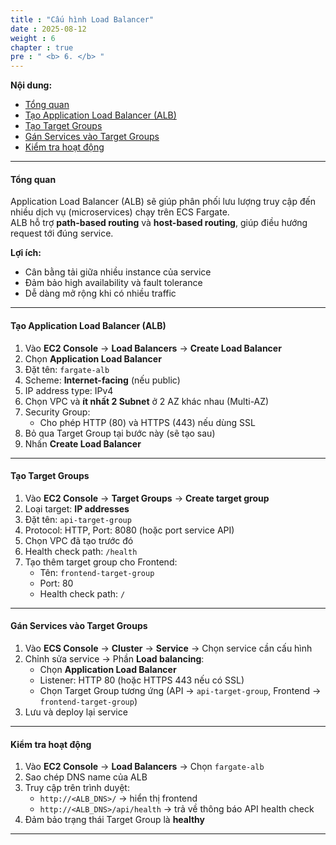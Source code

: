 ```yaml
---
title : "Cấu hình Load Balancer"
date : 2025-08-12
weight : 6
chapter : true
pre : " <b> 6. </b> "
---
```


**Nội dung:**
- [Tổng quan](#tổng-quan)
- [Tạo Application Load Balancer (ALB)](#tạo-application-load-balancer-alb)
- [Tạo Target Groups](#tạo-target-groups)
- [Gán Services vào Target Groups](#gán-services-vào-target-groups)
- [Kiểm tra hoạt động](#kiểm-tra-hoạt-động)

---

#### Tổng quan

Application Load Balancer (ALB) sẽ giúp phân phối lưu lượng truy cập đến nhiều dịch vụ (microservices) chạy trên ECS Fargate.  
ALB hỗ trợ **path-based routing** và **host-based routing**, giúp điều hướng request tới đúng service.  

**Lợi ích:**
- Cân bằng tải giữa nhiều instance của service
- Đảm bảo high availability và fault tolerance
- Dễ dàng mở rộng khi có nhiều traffic

---

#### Tạo Application Load Balancer (ALB)

1. Vào **EC2 Console** → **Load Balancers** → **Create Load Balancer**
2. Chọn **Application Load Balancer**
3. Đặt tên: `fargate-alb`
4. Scheme: **Internet-facing** (nếu public)
5. IP address type: IPv4
6. Chọn VPC và **ít nhất 2 Subnet** ở 2 AZ khác nhau (Multi-AZ)
7. Security Group:
   - Cho phép HTTP (80) và HTTPS (443) nếu dùng SSL
8. Bỏ qua Target Group tại bước này (sẽ tạo sau)
9. Nhấn **Create Load Balancer**

---

#### Tạo Target Groups

1. Vào **EC2 Console** → **Target Groups** → **Create target group**
2. Loại target: **IP addresses**
3. Đặt tên: `api-target-group`
4. Protocol: HTTP, Port: 8080 (hoặc port service API)
5. Chọn VPC đã tạo trước đó
6. Health check path: `/health`
7. Tạo thêm target group cho Frontend:
   - Tên: `frontend-target-group`
   - Port: 80
   - Health check path: `/`

---

#### Gán Services vào Target Groups

1. Vào **ECS Console** → **Cluster** → **Service** → Chọn service cần cấu hình
2. Chỉnh sửa service → Phần **Load balancing**:
   - Chọn **Application Load Balancer**
   - Listener: HTTP 80 (hoặc HTTPS 443 nếu có SSL)
   - Chọn Target Group tương ứng (API → `api-target-group`, Frontend → `frontend-target-group`)
3. Lưu và deploy lại service

---

#### Kiểm tra hoạt động

1. Vào **EC2 Console** → **Load Balancers** → Chọn `fargate-alb`
2. Sao chép DNS name của ALB
3. Truy cập trên trình duyệt:
   - `http://<ALB_DNS>/` → hiển thị frontend
   - `http://<ALB_DNS>/api/health` → trả về thông báo API health check
4. Đảm bảo trạng thái Target Group là **healthy**

---
